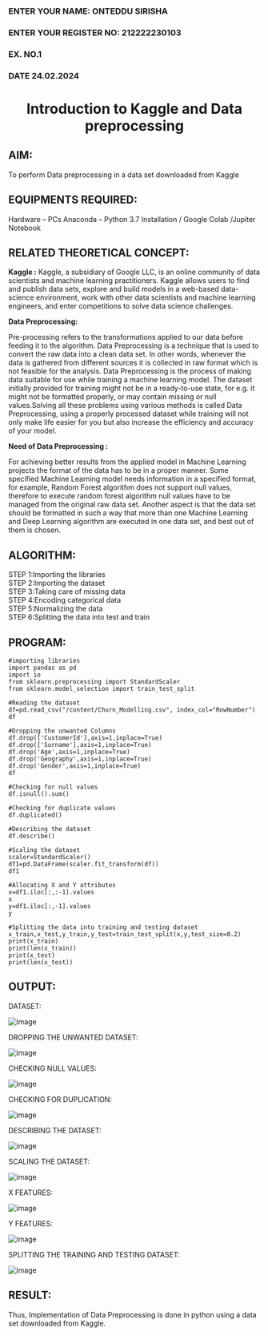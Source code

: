 <H3>ENTER YOUR NAME: ONTEDDU SIRISHA</H3>
<H3>ENTER YOUR REGISTER NO: 212222230103 </H3>
<H3>EX. NO.1</H3>
<H3>DATE 24.02.2024 </H3>
<H1 ALIGN =CENTER> Introduction to Kaggle and Data preprocessing</H1>

## AIM:

To perform Data preprocessing in a data set downloaded from Kaggle

## EQUIPMENTS REQUIRED:
Hardware – PCs
Anaconda – Python 3.7 Installation / Google Colab /Jupiter Notebook

## RELATED THEORETICAL CONCEPT:

**Kaggle :**
Kaggle, a subsidiary of Google LLC, is an online community of data scientists and machine learning practitioners. Kaggle allows users to find and publish data sets, explore and build models in a web-based data-science environment, work with other data scientists and machine learning engineers, and enter competitions to solve data science challenges.

**Data Preprocessing:**

Pre-processing refers to the transformations applied to our data before feeding it to the algorithm. Data Preprocessing is a technique that is used to convert the raw data into a clean data set. In other words, whenever the data is gathered from different sources it is collected in raw format which is not feasible for the analysis.
Data Preprocessing is the process of making data suitable for use while training a machine learning model. The dataset initially provided for training might not be in a ready-to-use state, for e.g. it might not be formatted properly, or may contain missing or null values.Solving all these problems using various methods is called Data Preprocessing, using a properly processed dataset while training will not only make life easier for you but also increase the efficiency and accuracy of your model.

**Need of Data Preprocessing :**

For achieving better results from the applied model in Machine Learning projects the format of the data has to be in a proper manner. Some specified Machine Learning model needs information in a specified format, for example, Random Forest algorithm does not support null values, therefore to execute random forest algorithm null values have to be managed from the original raw data set.
Another aspect is that the data set should be formatted in such a way that more than one Machine Learning and Deep Learning algorithm are executed in one data set, and best out of them is chosen.


## ALGORITHM:
STEP 1:Importing the libraries<BR>
STEP 2:Importing the dataset<BR>
STEP 3:Taking care of missing data<BR>
STEP 4:Encoding categorical data<BR>
STEP 5:Normalizing the data<BR>
STEP 6:Splitting the data into test and train<BR>

##  PROGRAM:
```PY
#importing libraries
import pandas as pd
import io
from sklearn.preprocessing import StandardScaler
from sklearn.model_selection import train_test_split

#Reading the dataset
df=pd.read_csv("/content/Churn_Modelling.csv", index_col="RowNumber")
df

#Dropping the unwanted Columns
df.drop(['CustomerId'],axis=1,inplace=True)
df.drop(['Surname'],axis=1,inplace=True)
df.drop('Age',axis=1,inplace=True)
df.drop('Geography',axis=1,inplace=True)
df.drop('Gender',axis=1,inplace=True)
df

#Checking for null values
df.isnull().sum()

#Checking for duplicate values
df.duplicated()

#Describing the dataset
df.describe()

#Scaling the dataset
scaler=StandardScaler()
df1=pd.DataFrame(scaler.fit_transform(df))
df1

#Allocating X and Y attributes
x=df1.iloc[:,:-1].values
x
y=df1.iloc[:,-1].values
y

#Splitting the data into training and testing dataset
x_train,x_test,y_train,y_test=train_test_split(x,y,test_size=0.2)
print(x_train)
print(len(x_train))
print(x_test)
print(len(x_test))
```

## OUTPUT:

DATASET:

![image](https://github.com/shalinikannan23/Ex-1-NN/assets/118656529/6258c482-3ac4-42a7-bbbe-4d77d1805ae8)

DROPPING THE UNWANTED DATASET:

![image](https://github.com/shalinikannan23/Ex-1-NN/assets/118656529/b8a01314-62ba-40bf-a710-44acddc07ebb)

CHECKING NULL VALUES:

![image](https://github.com/shalinikannan23/Ex-1-NN/assets/118656529/bf72ec6b-6df3-4937-9110-d53e72dbc670)

CHECKING FOR DUPLICATION:

![image](https://github.com/shalinikannan23/Ex-1-NN/assets/118656529/567efbe2-458d-4746-9f98-569af1c17045)

DESCRIBING THE DATASET:

![image](https://github.com/shalinikannan23/Ex-1-NN/assets/118656529/8a0a5a6f-9b51-447f-8ebc-58bf1985bd58)

SCALING THE DATASET:

![image](https://github.com/shalinikannan23/Ex-1-NN/assets/118656529/e0f4884c-b7c6-4eaf-9212-c80e360ce5d2)

X FEATURES:

![image](https://github.com/shalinikannan23/Ex-1-NN/assets/118656529/34973f72-79bf-47ee-b363-9c5ede485e08)

Y FEATURES:

![image](https://github.com/shalinikannan23/Ex-1-NN/assets/118656529/e15a0d22-a9ef-4c67-b83b-f537ad5e942a)

SPLITTING THE TRAINING AND TESTING DATASET:

![image](https://github.com/shalinikannan23/Ex-1-NN/assets/118656529/75a0e3ed-65e8-4795-a112-0324ac96295e)










## RESULT:
Thus, Implementation of Data Preprocessing is done in python  using a data set downloaded from Kaggle.



